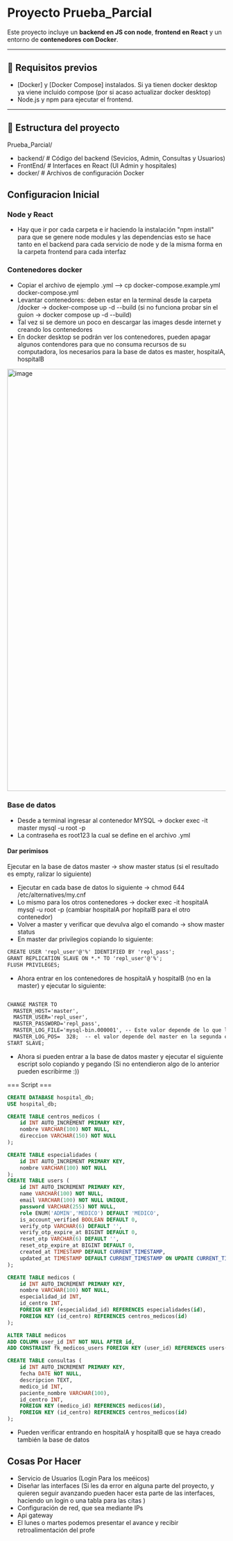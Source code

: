 # Proyecto Prueba_Parcial

Este proyecto incluye un **backend en JS con node**, **frontend en React** y un entorno de **contenedores con Docker**.  

---

## 🚀 Requisitos previos
- [Docker] y [Docker Compose] instalados. Si ya tienen docker desktop ya viene incluido compose (por si acaso actualizar docker desktop)
- Node.js y npm para ejecutar el frontend.

---

## 📂 Estructura del proyecto
Prueba_Parcial/
- backend/ # Código del backend (Sevicios, Admin, Consultas y Usuarios)
- FrontEnd/ # Interfaces en React (UI Admin y hospitales)
- docker/ # Archivos de configuración Docker


## Configuracion Inicial

### Node y React
- Hay que ir por cada carpeta e ir haciendo la instalación "npm install" para que se genere node modules y las dependencias esto se hace tanto en el backend para cada servicio de node y de la misma forma en la carpeta frontend para cada interfaz 

### Contenedores docker

- Copiar el archivo de ejemplo .yml --> cp docker-compose.example.yml docker-compose.yml
- Levantar contenedores: deben estar en la terminal desde la carpeta /docker -> docker-compose up -d --build (si no funciona probar sin el guion -> docker compose up -d --build)
- Tal vez si se demore un poco en descargar las images desde internet y creando los contenedores
- En docker desktop se podrán ver los contenedores, pueden apagar algunos contendores para que no consuma recursos de su computadora, los necesarios para la base de datos es master, hospitalA, hospitalB

<img width="1917" height="971" alt="image" src="https://github.com/user-attachments/assets/21a80592-73e7-46b1-8bdd-9e0f475d307d" />

### Base de datos

- Desde a terminal ingresar al contenedor MYSQL -> docker exec -it master mysql -u root -p
- La contraseña es root123 la cual se define en el archivo .yml

#### Dar perimisos
Ejecutar en la base de datos master -> show master status (si el resultado es empty, ralizar lo siguiente)
 - Ejecutar en cada base de datos lo siguiente -> chmod 644 /etc/alternatives/my.cnf
 - Lo mismo para los otros contenedores -> docker exec -it hospitalA mysql -u root -p (cambiar hospitalA por hopitalB para el otro contenedor)
 - Volver a master y verificar que devulva algo el comando -> show master status
 - En master dar privilegios copiando lo siguiente:

```md
CREATE USER 'repl_user'@'%' IDENTIFIED BY 'repl_pass';
GRANT REPLICATION SLAVE ON *.* TO 'repl_user'@'%';
FLUSH PRIVILEGES;
```

- Ahora entrar en los contenedores de hospitalA y hospitalB (no en la master) y ejecutar lo siguiente:

```md

CHANGE MASTER TO
  MASTER_HOST='master',
  MASTER_USER='repl_user',
  MASTER_PASSWORD='repl_pass',
  MASTER_LOG_FILE='mysql-bin.000001', -- Este valor depende de lo que le salga en la primera columna del comando show master status, por lo general es el que está puesto<br>
  MASTER_LOG_POS=  328;  -- el valor depende del master en la segunda columna
START SLAVE;
```

- Ahora si pueden entrar a la base de datos master y ejecutar el siguiente escript solo copiando y pegando (Si no entendieron algo de lo anterior pueden escribirme :))

=== Script ===

```sql
CREATE DATABASE hospital_db;
USE hospital_db;

CREATE TABLE centros_medicos (
    id INT AUTO_INCREMENT PRIMARY KEY,
    nombre VARCHAR(100) NOT NULL,
    direccion VARCHAR(150) NOT NULL
);

CREATE TABLE especialidades (
    id INT AUTO_INCREMENT PRIMARY KEY,
    nombre VARCHAR(100) NOT NULL
);
CREATE TABLE users (
    id INT AUTO_INCREMENT PRIMARY KEY,
    name VARCHAR(100) NOT NULL,
    email VARCHAR(100) NOT NULL UNIQUE,
    password VARCHAR(255) NOT NULL,
    role ENUM('ADMIN','MEDICO') DEFAULT 'MEDICO',
    is_account_verified BOOLEAN DEFAULT 0,
    verify_otp VARCHAR(6) DEFAULT '',
    verify_otp_expire_at BIGINT DEFAULT 0,
    reset_otp VARCHAR(6) DEFAULT '',
    reset_otp_expire_at BIGINT DEFAULT 0,
    created_at TIMESTAMP DEFAULT CURRENT_TIMESTAMP,
    updated_at TIMESTAMP DEFAULT CURRENT_TIMESTAMP ON UPDATE CURRENT_TIMESTAMP
);

CREATE TABLE medicos (
    id INT AUTO_INCREMENT PRIMARY KEY,
    nombre VARCHAR(100) NOT NULL,
    especialidad_id INT,
    id_centro INT,
    FOREIGN KEY (especialidad_id) REFERENCES especialidades(id),
    FOREIGN KEY (id_centro) REFERENCES centros_medicos(id)
);

ALTER TABLE medicos
ADD COLUMN user_id INT NOT NULL AFTER id,
ADD CONSTRAINT fk_medicos_users FOREIGN KEY (user_id) REFERENCES users(id) ON DELETE CASCADE;

CREATE TABLE consultas (
    id INT AUTO_INCREMENT PRIMARY KEY,
    fecha DATE NOT NULL,
    descripcion TEXT,
    medico_id INT,
    paciente_nombre VARCHAR(100),
    id_centro INT,
    FOREIGN KEY (medico_id) REFERENCES medicos(id),
    FOREIGN KEY (id_centro) REFERENCES centros_medicos(id)
);
```


- Pueden verificar entrando en hospitalA y hospitalB que se haya creado también la base de datos

## Cosas Por Hacer
- Servicio de Usuarios (Login Para los meéicos)
- Diseñar las interfaces (Si les da error en alguna parte del proyecto, y quieren seguir avanzando pueden hacer esta parte de las interfaces, haciendo un login o una tabla para las citas )
- Configuración de red, que sea mediante IPs
- Api gateway
- El  lunes o martes podemos presentar el avance y recibir retroalimentación del profe


